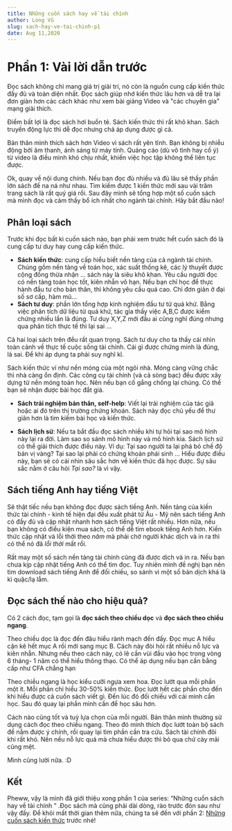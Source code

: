 ```yaml
---
title: Những cuốn sách hay về tài chính
author: Long Vũ
slug: sach-hay-ve-tai-chinh-p1
date: Aug 11,2020
---
```

# Phần 1: Vài lời dẫn trước 
Đọc sách không chỉ mang giá trị giải trí, nó còn là nguồn cung cấp kiến thức đầy đủ và toàn diện nhất. Đọc sách giúp nhớ kiến thức lâu hơn và dễ tra lại đơn giản hơn các cách khác như xem bài giảng Video và "các chuyên gia" mạng giải thích. 

Điểm bất lợi là đọc sách hơi buồn tẻ. Sách kiến thức thì rất khô khan. Sách truyền động lực thì dễ đọc nhưng chả áp dụng được gì cả.

Bản thân mình thích sách hơn Video vì sách rất yên tĩnh. Bạn không bị nhiễu động bởi âm thanh, ánh sáng từ máy tính. Quảng cáo (dù vô tình hay cố ý) từ video là điều mình khó chịu nhất, khiến việc học tập không thể liên tục được.

Ok, quay về nội dung chính. Nếu bạn đọc đủ nhiều và đủ lâu sẽ thấy phần lớn sách đề na ná như nhau. Tìm kiếm được 1 kiến thức mới sau vài trăm trang sách là rất quý giá rồi. Sau đây mình sẽ tổng hợp một số cuốn sách mà mình đọc và cảm thấy bổ ích nhất cho ngành tài chính. Hãy bắt đầu nào!
## Phân loại sách 
Trước khi đọc bất kì cuốn sách nào, bạn phải xem trước hết cuốn sách đó là cung cấp tư duy hay cung cấp kiến thức.
- __Sách kiến thức__: cung cấp hiểu biết nền tảng của cả ngành tài chính. Chúng gồm nền tảng về toán học, xác suất thống kê, các lý thuyết được cộng đồng thừa nhận ... sách này là siêu khô khan. Yêu cầu người đọc có nền tảng toán học tốt, kiên nhẫn vô hạn. Nếu bạn chỉ học để thực hành đầu tư cho bản thân, thì không yêu cầu quá cao. Chỉ đơn giản ở đại số sơ cấp, hàm mũ... 
- __Sách tư duy__: phần lớn tổng hợp kinh nghiệm đầu tư từ quá khứ. Bằng việc phân tích dữ liệu từ quá khứ, tác gỉa thấy việc A,B,C được kiểm chứng nhiều lần là đúng. Tư duy X,Y,Z mới đầu ai cũng nghĩ đúng nhưng qua phân tích thực tế thì lại sai ...

Cả hai loại sách trên đều rất quan trọng. Sách tư duy cho ta thấy cái nhìn toàn cảnh về thực tế cuộc sống tài chính. Cái gì được chứng minh là đúng, là sai. Để khi áp dụng ta phải suy nghĩ kĩ.

Sách kiến thức ví như nền móng của một ngôi nhà. Móng càng vững chắc thì nhà càng ổn định. Các công cụ tài chính (và cả sòng bạc) đều được xây dựng từ nền móng toán học. Nên nếu bạn cố gắng chống lại chúng. Có thể bạn sẽ nhận được bài học đắt giá.

- __Sách trải nghiệm bản thân, self-help__: Viết lại trải nghiệm của tác giả hoặc ai đó trên thị trường chứng khoán. Sách này đọc chủ yếu để thư giãn hơn là tìm kiếm bài học và kiến thức.

- __Sách lịch sử__: Nếu ta bắt đầu đọc sách nhiều khi tự hỏi tại sao mô hình này lại ra đời. Làm sao so sánh mô hình này và mô hình kia. Sách lịch sử có thể giải thích được điều này. Ví dụ: Tại sao người ta lại phá bỏ chế độ bản vị vàng? Tại sao lại phải có chứng khoán phái sinh ... Hiểu được điều này, bạn sẽ có cái nhìn sâu sắc hơn về kiến thức đã học được. Sự sâu sắc nằm ở câu hỏi _Tại sao?_ là vì vậy.

## Sách tiếng Anh hay tiếng Việt 

Sẽ thật tiếc nếu bạn không đọc được sách tiếng Anh. Nền tảng của kiến thức tài chính - kinh tế hiện đại đều xuất phát từ Âu - Mỹ nên sách tiếng Anh có đầy đủ và cập nhật nhanh hơn sách tiếng Việt rất nhiều. Hơn nữa, nếu bạn không có điều kiện mua sách, có thể dễ tìm ebook tiếng Anh hơn. Kiến thức cập nhật và lỗi thời theo _năm_ mà phải chờ người khác dịch và in ra thì có thể nó đã _lỗi thời_ mất rồi.

Rất may một số sách nền tảng tài chính cũng đã được dịch và in ra. Nếu bạn chưa kịp cập nhật tiếng Anh có thể tìm đọc. Tuy nhiên mình đề nghị bạn nên tìm download sách tiếng Anh để đối chiếu, so sánh vì một số bản dịch khá là kì quặc/lạ lẫm.

## Đọc sách thế nào cho hiệu quả?

Có 2 cách đọc, tạm gọi là __đọc sách theo chiều dọc__ và __đọc sách theo chiều ngang__.

Theo chiều dọc là đọc đến đâu hiểu rành mạch đến đấy. Đọc mục A hiểu cặn kẽ hết mục A rồi mới sang mục B. Cách này đòi hỏi rất nhiều nỗ lực và kiên nhẫn. Nhưng nếu theo cách này, có lẽ cần vùi đầu vào học trong vòng 6 tháng- 1 năm có thể hiểu thông thạo. Có thể áp dụng nếu bạn cần bằng cấp như CFA chẳng hạn

Theo chiều ngang là học kiểu cưỡi ngựa xem hoa. Đọc lướt qua mỗi phần một ít. Mỗi phần chỉ hiểu 30-50% kiến thức. Đọc lướt hết các phần cho đến khi hiểu được cả cuốn sách viết gì. Đến lúc đó đối chiếu với cái mình cần học. Sau đó quay lại phần mình cần để học sâu hơn.

Cách nào cũng tốt và tuỳ lựa chọn của mỗi người. Bản thân mình thường sử dụng cách đọc theo chiều ngang. Theo đó mình thích đọc lướt toàn bộ sách để nắm được ý chính, rồi quay lại tìm phần cần tra cứu. Sách tài chính đôi khi rất khó. Nên nếu nỗ lực quá mà chưa hiểu được thì bỏ qua chứ cày mãi cũng mệt. 

Mình cũng lười nữa. :D

## Kết 
Pheww, vậy là mình đã giới thiệu xong phần 1 của series: <q>Những cuốn sách hay về tài chính </q> .Đọc sách mà cũng phải dài dòng, rào trước đón sau như vậy đấy. Để khỏi mất thời gian thêm nữa, chúng ta sẽ đến với phần 2: [Những cuốn sách kiến thức](/post/sach-kien-thuc-tai-chinh-p2) trước nhé!





